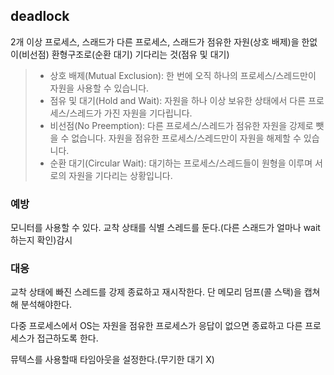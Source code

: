 ## deadlock

2개 이상 프로세스, 스래드가 다른 프로세스, 스래드가 점유한 자원(상호 배제)을 한없이(비선점) 환형구조로(순환 대기) 기다리는 것(점유 및 대기)

> - 상호 배제(Mutual Exclusion): 한 번에 오직 하나의 프로세스/스레드만이 자원을 사용할 수 있습니다.
> - 점유 및 대기(Hold and Wait): 자원을 하나 이상 보유한 상태에서 다른 프로세스/스레드가 가진 자원을 기다립니다.
> - 비선점(No Preemption): 다른 프로세스/스레드가 점유한 자원을 강제로 뺏을 수 없습니다. 자원을 점유한 프로세스/스레드만이 자원을 해제할 수 있습니다.
> - 순환 대기(Circular Wait): 대기하는 프로세스/스레드들이 원형을 이루며 서로의 자원을 기다리는 상황입니다.

### 예방

모니터를 사용할 수 있다. 교착 상태를 식별 스레드를 둔다.(다른 스래드가 얼마나 wait하는지 확인)감시

### 대응

교착 상태에 빠진 스레드를 강제 종료하고 재시작한다. 단 메모리 덤프(콜 스택)을 캡쳐해 분석해야한다.

다중 프로세스에서 OS는 자원을 점유한 프로세스가 응답이 없으면 종료하고 다른 프로세스가 접근하도록 한다.

뮤텍스를 사용할때 타임아웃을 설정한다.(무기한 대기 X)
